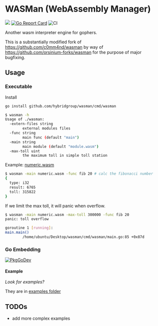 # WASMan (WebAssembly Manager)

[![](https://godoc.org/github.com/hybridgroup/wasman?status.svg)](http://godoc.org/github.com/hybridgroup/wasman)
[![Go Report Card](https://goreportcard.com/badge/github.com/hybridgroup/wasman)](https://goreportcard.com/report/github.com/hybridgroup/wasman)
![CI](https://github.com/hybridgroup/wasman/workflows/CI/badge.svg)

Another wasm interpreter engine for gophers.

This is a substantially modified fork of https://github.com/c0mm4nd/wasman by way of https://github.com/orsinium-forks/wasman for the purpose of major bugfixing.

## Usage

### Executable

Install

```bash
go install github.com/hybridgroup/wasman/cmd/wasman
```

```bash
$ wasman -h
Usage of ./wasman:
  -extern-files string
        external modules files
  -func string
        main func (default "main")
  -main string
        main module (default "module.wasm")
  -max-toll uint
        the maximum toll in simple toll station
```

Example: [numeric.wasm](https://github.com/hybridgroup/minimum-wasm-rs/releases/latest)

```bash
$ wasman -main numeric.wasm -func fib 20 # calc the fibonacci number
{
  type: i32
  result: 6765
  toll: 315822
}
```

If we limit the max toll, it will panic when overflow.

```bash
$ wasman -main numeric.wasm -max-toll 300000 -func fib 20
panic: toll overflow

goroutine 1 [running]:
main.main()
        /home/ubuntu/Desktop/wasman/cmd/wasman/main.go:85 +0x87d
```

### Go Embedding

[![PkgGoDev](https://pkg.go.dev/badge/github.com/hybridgroup/wasman)](https://pkg.go.dev/github.com/hybridgroup/wasman)

#### Example

*Look for examples?*

They are in [examples folder](./examples)

## TODOs

- add more complex examples
